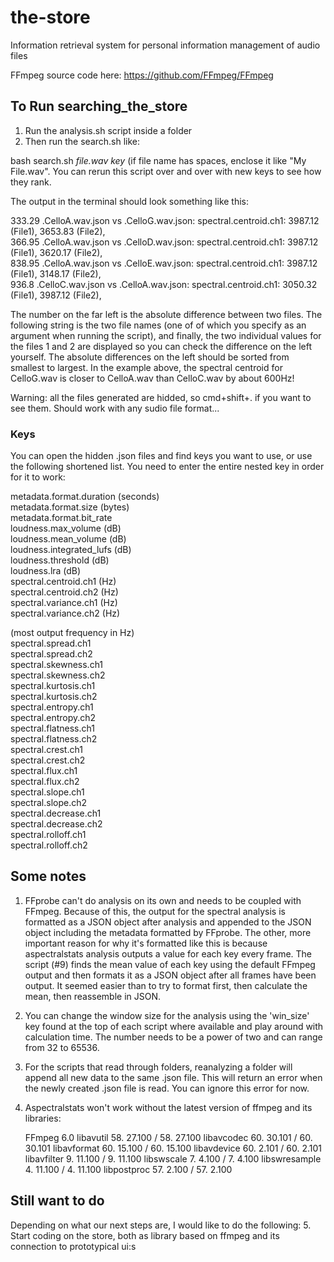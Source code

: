 # the-store
Information retrieval system for personal information management of audio files

FFmpeg source code here: https://github.com/FFmpeg/FFmpeg

## To Run searching_the_store
1. Run the analysis.sh script inside a folder
2. Then run the search.sh like:

bash search.sh *file.wav* *key* (if file name has spaces, enclose it like "My File.wav". You can rerun this script over and over with new keys to see how they rank.

The output in the terminal should look something like this:

333.29 .CelloA.wav.json vs .CelloG.wav.json: spectral.centroid.ch1: 3987.12 (File1), 3653.83 (File2),  
366.95 .CelloA.wav.json vs .CelloD.wav.json: spectral.centroid.ch1: 3987.12 (File1), 3620.17 (File2),  
838.95 .CelloA.wav.json vs .CelloE.wav.json: spectral.centroid.ch1: 3987.12 (File1), 3148.17 (File2),  
936.8 .CelloC.wav.json vs .CelloA.wav.json: spectral.centroid.ch1: 3050.32 (File1), 3987.12 (File2),

The number on the far left is the absolute difference between two files. The following string is the two file names (one of of which you specify as an argument when running the script), and finally, the two individual values for the files 1 and 2 are displayed so you can check the difference on the left yourself. The absolute differences on the left should be sorted from smallest to largest. In the example above, the spectral centroid for CelloG.wav is closer to CelloA.wav than CelloC.wav by about 600Hz!

Warning: all the files generated are hidded, so cmd+shift+. if you want to see them. Should work with any sudio file format...

### Keys
You can open the hidden .json files and find keys you want to use, or use the following shortened list. You need to enter the entire nested key in order for it to work:

metadata.format.duration (seconds)  
metadata.format.size (bytes)  
metadata.format.bit_rate  
loudness.max_volume (dB)  
loudness.mean_volume (dB)  
loudness.integrated_lufs (dB)  
loudness.threshold (dB)  
loudness.lra (dB)  
spectral.centroid.ch1 (Hz)  
spectral.centroid.ch2 (Hz)  
spectral.variance.ch1 (Hz)  
spectral.variance.ch2 (Hz)  

(most output frequency in Hz)  
spectral.spread.ch1  
spectral.spread.ch2  
spectral.skewness.ch1  
spectral.skewness.ch2  
spectral.kurtosis.ch1  
spectral.kurtosis.ch2  
spectral.entropy.ch1  
spectral.entropy.ch2  
spectral.flatness.ch1  
spectral.flatness.ch2  
spectral.crest.ch1  
spectral.crest.ch2  
spectral.flux.ch1  
spectral.flux.ch2  
spectral.slope.ch1  
spectral.slope.ch2  
spectral.decrease.ch1  
spectral.decrease.ch2  
spectral.rolloff.ch1  
spectral.rolloff.ch2  


## Some notes
1. FFprobe can't do analysis on its own and needs to be coupled with FFmpeg. Because of this, the output for the spectral analysis is formatted as a JSON object after analysis and appended to the JSON object including the metadata formatted by FFprobe. The other, more important reason for why it's formatted like this is because aspectralstats analysis outputs a value for each key every frame. The script (#9) finds the mean value of each key using the default FFmpeg output and then formats it as a JSON object after all frames have been output. It seemed easier than to try to format first, then calculate the mean, then reassemble in JSON.
2. You can change the window size for the analysis using the 'win_size' key found at the top of each script where available and play around with calculation time. The number needs to be a power of two and can range from 32 to 65536.
3. For the scripts that read through folders, reanalyzing a folder will append all new data to the same .json file. This will return an error when the newly created .json file is read. You can ignore this error for now.
4. Aspectralstats won't work without the latest version of ffmpeg and its libraries:

    FFmpeg 6.0
    libavutil      58. 27.100 / 58. 27.100
    libavcodec     60. 30.101 / 60. 30.101
    libavformat    60. 15.100 / 60. 15.100
    libavdevice    60.  2.101 / 60.  2.101
    libavfilter     9. 11.100 /  9. 11.100
    libswscale      7.  4.100 /  7.  4.100
    libswresample   4. 11.100 /  4. 11.100
    libpostproc    57.  2.100 / 57.  2.100

## Still want to do
Depending on what our next steps are, I would like to do the following:
5. Start coding on the store, both as library based on ffmpeg and its connection to prototypical ui:s
